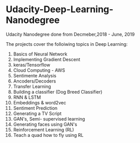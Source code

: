 # Udacity-Deep-Learning-Nanodegree

Udacity Nanodegree done from Decmeber,2018 - June, 2019

The projects cover the folloiwing topics in Deep Learning:

  1) Basics of Neural Network
  2) Implementing Gradient Descent
  3) keras/Tensorflow
  4) Cloud Computing - AWS 
  5) Sentimente Analysis
  6) Ancoders/Decoders 
  7) Transfer Learning 
  8) Building a classifier (Dog Breed Classifier)
  9) RNN & LSTM 
  10) Embeddings & word2vec 
  11) Sentiment Prediction 
  12) Generating a TV Script 
  13) GAN's, Semi- supervised learning 
  14) Generating faces using GAN's
  15) Reinforcement Learning (RL)
  16) Teach a quad how to fly using RL
  
  
